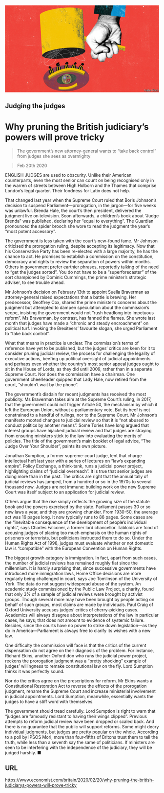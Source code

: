 ![](./images/20200222_BRD001_0.jpg)

## Judging the judges

# Why pruning the British judiciary’s powers will prove tricky

> The government’s new attorney-general wants to “take back control” from judges she sees as overmighty

> Feb 20th 2020

ENGLISH JUDGES are used to obscurity. Unlike their American counterparts, even the most senior can count on being recognised only in the warren of streets between High Holborn and the Thames that comprise London’s legal quarter. Their fondness for Latin does not help.

That changed last year when the Supreme Court ruled that Boris Johnson’s decision to suspend Parliament—prorogation, in the jargon—for five weeks was unlawful. Brenda Hale, the court’s then president, delivered the judgment live on television. Soon afterwards, a children’s book about “Judge Brenda” was published, declaring her “equal to everything”. The Guardian pronounced the spider brooch she wore to read the judgment the year’s “most potent accessory”.

The government is less taken with the court’s new-found fame. Mr Johnson criticised the prorogation ruling, despite accepting its legitimacy. Now that his Conservative Party has been re-elected with a large majority, he has the chance to act. He promises to establish a commission on the constitution, democracy and rights to review the separation of powers within months. Others in government prefer earthier phrases, reportedly talking of the need to “get the judges sorted”. You do not have to be a “superforecaster” of the sort championed by Dominic Cummings, the prime minister’s strategic adviser, to see trouble ahead.

Mr Johnson’s decision on February 13th to appoint Suella Braverman as attorney-general raised expectations that a battle is brewing. Her predecessor, Geoffrey Cox, shared the prime minister’s concerns about the judgment but attempted to dampen speculation about the commission’s scope, insisting the government would not “rush headlong into impetuous reform”. Ms Braverman, by contrast, has fanned the flames. She wrote last month that judges have made a “chronic and steady encroachment” on political turf. Invoking the Brexiteers’ favourite slogan, she urged Parliament to “take back control”.

What that means in practice is unclear. The commission’s terms of reference have yet to be published, but the judges’ critics are keen for it to consider pruning judicial review, the process for challenging the legality of executive actions, beefing up political oversight of judicial appointments and perhaps even whether the country’s most senior appeal judges ought to sit in the House of Lords, as they did until 2009, rather than in a separate Supreme Court. Nor does the commission have a chairman. One government cheerleader quipped that Lady Hale, now retired from the court, “shouldn’t wait by the phone”.

The government’s disdain for recent judgments has received the most publicity. Ms Braverman takes aim at the Supreme Court’s ruling, in 2017, that the government could not trigger Article 50, the mechanism by which it left the European Union, without a parliamentary vote. But its beef is not constrained to a handful of rulings, nor to the Supreme Court. Mr Johnson’s manifesto mooted changes to judicial review so that it is “not abused to conduct politics by another means”. Some Tories have long argued that interest groups have hijacked judicial review and that judges are straying from ensuring ministers stick to the law into evaluating the merits of policies. The title of the government’s main booklet of legal advice, “The Judge Over Your Shoulder”, paints its own picture.

Jonathan Sumption, a former supreme-court judge, lent that charge intellectual heft last year with a series of lectures on “law’s expanding empire”. Policy Exchange, a think-tank, runs a judicial power project, highlighting claims of “judicial overreach”. It is true that senior judges are doing more than in the past. The critics are right that the annual tally of judicial reviews has jumped, from a hundred or so in the 1970s to several thousand now. Judges are not immune: building work on the new Supreme Court was itself subject to an application for judicial review.

Others argue that the rise simply reflects the growing size of the statute book and the powers exercised by the state. Parliament passes 30 or so new laws a year, and they are growing chunkier. From 1930-50, the average act was 16 pages long. It now typically runs to 86 pages. Some cases are the “inevitable consequence of the development of people’s individual rights”, says Charles Falconer, a former lord chancellor. Tabloids are fond of accusing judges of placing too much emphasis on the human rights of prisoners or terrorists, but politicians instructed them to do so. Under the Human Rights Act of 1998, judges must evaluate whether or not domestic law is “compatible” with the European Convention on Human Rights.

The biggest growth category is immigration. In fact, apart from such cases, the number of judicial reviews has remained roughly flat since the millennium. It is hardly surprising that, since successive governments have introduced more immigration laws, Home Office decisions are more regularly being challenged in court, says Joe Tomlinson of the University of York. The data do not suggest widespread abuse of the system. An academic study commissioned by the Public Law Project, a charity, found that only 3% of a sample of judicial reviews were brought by activist groups. Though several more may have been brought by people acting on behalf of such groups, most claims are made by individuals. Paul Craig of Oxford University accuses judges’ critics of cherry-picking cases. Academics will always disagree about interpretations of the law in particular cases, he says; that does not amount to evidence of systemic failure. Besides, since the courts have no power to strike down legislation—as they do in America—Parliament is always free to clarify its wishes with a new law.

One difficulty the commission will face is that the critics of the current dispensation do not agree on their diagnosis of the problem. For instance, Richard Ekins, another Oxford don who runs the judicial power project, reckons the prorogation judgment was a “pretty shocking” example of judges’ willingness to remake constitutional law on the fly. Lord Sumption thinks it was perfectly sound.

Nor do the critics agree on the prescriptions for reform. Mr Ekins wants a Constitutional Restoration Act to reverse the effects of the prorogation judgment, rename the Supreme Court and increase ministerial involvement in judicial appointments. Lord Sumption, meanwhile, essentially wants the judges to have a stiff word with themselves.

The government should tread carefully. Lord Sumption is right to warn that “judges are famously resistant to having their wings clipped”. Previous attempts to reform judicial review have been dropped or scaled back. And there is no guarantee that the public will support reforms. Some might decry individual judgments, but judges are pretty popular on the whole. According to a poll by IPSOS Mori, more than four-fifths of Britons trust them to tell the truth, while less than a seventh say the same of politicians. If ministers are seen to be interfering with the independence of the judiciary, they will be judged harshly. ■

## URL

https://www.economist.com/britain/2020/02/20/why-pruning-the-british-judiciarys-powers-will-prove-tricky
